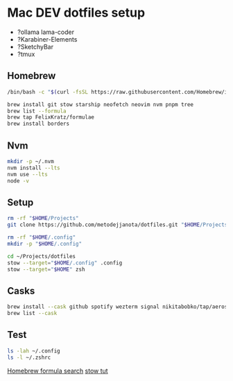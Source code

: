 # Mac DEV dotfiles setup

- ?ollama lama-coder
- ?Karabiner-Elements
- ?SketchyBar
- ?tmux

## Homebrew
```zsh
/bin/bash -c "$(curl -fsSL https://raw.githubusercontent.com/Homebrew/install/HEAD/install.sh)"
```

```zsh
brew install git stow starship neofetch neovim nvm pnpm tree
brew list --formula
brew tap FelixKratz/formulae
brew install borders
```

## Nvm
```zsh
mkdir -p ~/.nvm
nvm install --lts
nvm use --lts
node -v
```

## Setup
```zsh
rm -rf "$HOME/Projects"
git clone https://github.com/metodejjanota/dotfiles.git "$HOME/Projects/dotfiles"
```

```zsh
rm -rf "$HOME/.config"
mkdir -p "$HOME/.config"
```

```zsh
cd ~/Projects/dotfiles
stow --target="$HOME/.config" .config
stow --target="$HOME" zsh
```

## Casks
```zsh
brew install --cask github spotify wezterm signal nikitabobko/tap/aerospace mos zed hiddenbar
brew list --cask
```

## Test
```zsh
ls -lah ~/.config
ls -l ~/.zshrc
```

[Homebrew formula search](https://formulae.brew.sh)
[stow tut](https://www.youtube.com/watch?v=y6XCebnB9gs&t=47s)
